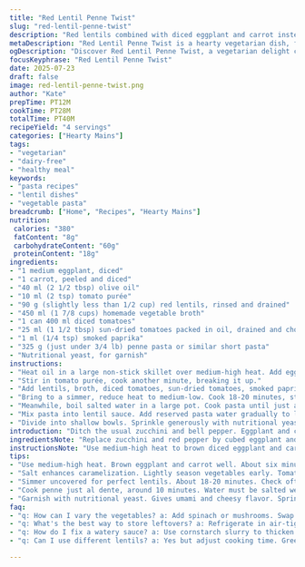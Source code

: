 ```yaml
---
title: "Red Lentil Penne Twist"
slug: "red-lentil-penne-twist"
description: "Red lentils combined with diced eggplant and carrot instead of zucchini and pepper. Olive oil and tomato purée with sun-dried tomatoes and smoked paprika replace the original spices. Penne pasta cooked al dente, tossed in reduced sauce made from canned diced tomatoes and homemade vegetable broth. Slightly less cooking time. Garnished with vegan nutritional yeast instead of parmesan for a nut-free finish."
metaDescription: "Red Lentil Penne Twist is a hearty vegetarian dish, featuring red lentils, eggplant, and sun-dried tomatoes, perfect for a comforting meal."
ogDescription: "Discover Red Lentil Penne Twist, a vegetarian delight combining lentils, eggplant, and smoky flavors for a satisfying meal in under 40 minutes."
focusKeyphrase: "Red Lentil Penne Twist"
date: 2025-07-23
draft: false
image: red-lentil-penne-twist.png
author: "Kate"
prepTime: PT12M
cookTime: PT28M
totalTime: PT40M
recipeYield: "4 servings"
categories: ["Hearty Mains"]
tags:
- "vegetarian"
- "dairy-free"
- "healthy meal"
keywords:
- "pasta recipes"
- "lentil dishes"
- "vegetable pasta"
breadcrumb: ["Home", "Recipes", "Hearty Mains"]
nutrition: 
 calories: "380"
 fatContent: "8g"
 carbohydrateContent: "60g"
 proteinContent: "18g"
ingredients:
- "1 medium eggplant, diced"
- "1 carrot, peeled and diced"
- "40 ml (2 1/2 tbsp) olive oil"
- "10 ml (2 tsp) tomato purée"
- "90 g (slightly less than 1/2 cup) red lentils, rinsed and drained"
- "450 ml (1 7/8 cups) homemade vegetable broth"
- "1 can 400 ml diced tomatoes"
- "25 ml (1 1/2 tbsp) sun-dried tomatoes packed in oil, drained and chopped"
- "1 ml (1/4 tsp) smoked paprika"
- "325 g (just under 3/4 lb) penne pasta or similar short pasta"
- "Nutritional yeast, for garnish"
instructions:
- "Heat oil in a large non-stick skillet over medium-high heat. Add eggplant and carrot. Cook 6 minutes or until edges start to brown, stirring occasionally. Season lightly with salt."
- "Stir in tomato purée, cook another minute, breaking it up."
- "Add lentils, broth, diced tomatoes, sun-dried tomatoes, smoked paprika. Stir in salt and pepper."
- "Bring to a simmer, reduce heat to medium-low. Cook 18-20 minutes, stirring a few times, until lentils are soft and sauce thickened but not dry."
- "Meanwhile, boil salted water in a large pot. Cook pasta until just al dente, about 10 minutes. Reserve 1 cup pasta water. Drain pasta."
- "Mix pasta into lentil sauce. Add reserved pasta water gradually to loosen sauce, keeping it saucy but not watery. Taste and adjust seasoning."
- "Divide into shallow bowls. Sprinkle generously with nutritional yeast. Serve immediately."
introduction: "Ditch the usual zucchini and bell pepper. Eggplant and carrot bring sturdiness, color, texture. Lentils soak up the tomato-rich sauce thickened down with homemade veggie broth, not store-bought. Sun-dried tomatoes chopped small, hidden bursts of tang and chew. Smoked paprika takes over the chili flakes, adding warmth without heat. Penne pasta, no change, basic shape, toothy bite. Nutritional yeast here because some avoid cheese. Slightly less oil for lighter mouthfeel. Timing trimmed. Everything comes together in forty minutes flat. Little fuss, no flair, just honest ingredients, hearty and humble. Suitable for vegetarian, nut-free, egg-free diets. Easy, tweakable for any pantry."
ingredientsNote: "Replace zucchini and red pepper by cubed eggplant and carrot for earthier vegetables that stand up to long cooking. Red lentil quantity trimmed slightly to balance with slightly larger vegetable bulk. Sun-dried tomatoes still kept but in lesser amount. Smoked paprika swapped in for chili flakes to shift flavor toward smoky and mild rather than spicy. Oil reduced for lighter fat content but enough to caramelize vegetables well. Vegetable broth homemade if possible, better flavor with less sodium. Nutritional yeast substitution for parmesan keeps it vegan and nut-free, contributing umami and slight cheesiness. Pasta quantity slightly reduced too to balance plate portions."
instructionsNote: "Use medium-high heat to brown diced eggplant and carrot until lightly golden, about six minutes, stirring sometimes. Season with salt to enhance caramelization. Add tomato purée, heat through for a minute while stirring. Combine lentils, broth, diced tomatoes, sun-dried tomatoes, and smoked paprika. Stir thoroughly, seasoning with salt and pepper. Simmer uncovered for eighteen to twenty minutes, checking occasionally, until lentils melt down and sauce thickens but retains moistness. Meanwhile, prepare boiling salted water. Cook penne pasta 10 minutes or just until toothy firm (al dente). Reserve one cup pasta cooking water. Drain pasta well. Fold pasta into lentil sauce gently. Add pasta water bit by bit to loosen sauce to desired consistency — creamy but not soupy. Adjust salt and pepper after mixing. Plate into bowls, sprinkle nutritional yeast generously to finish. Serve hot right away for best texture."
tips:
- "Use medium-high heat. Brown eggplant and carrot well. About six minutes gives nice color. Stir occasionally for even cooking. Tip: Don't rush. Even cooking enhances flavor."
- "Salt enhances caramelization. Lightly season vegetables early. Tomato purée cooks quickly, about a minute. Stir through. Important for mixing flavors. Break into bits with spoon."
- "Simmer uncovered for perfect lentils. About 18-20 minutes. Check often, stir a bit. Saucy but not like soup. Thicker sauce gives better texture. Keep an eye on it."
- "Cook penne just al dente, around 10 minutes. Water must be salted well. Reserve a bit of cooking water. Essential for adjusting sauce afterwards. Don't forget this step."
- "Garnish with nutritional yeast. Gives umami and cheesy flavor. Sprinkle generously over pasta when serving. Delivers a nut-free finish. Adjust onions if desired."
faq:
- "q: How can I vary the vegetables? a: Add spinach or mushrooms. Swap in what's available. Just keep eggplant and carrot. More textures work well in sauce."
- "q: What's the best way to store leftovers? a: Refrigerate in air-tight container. Good for three days. For longer, freeze portions. Just reheat gently. Thaw first."
- "q: How do I fix a watery sauce? a: Use cornstarch slurry to thicken. Mix a tablespoon cornstarch with water. Stir in slowly while cooking. Watch sauce thicken up."
- "q: Can I use different lentils? a: Yes but adjust cooking time. Green or brown take longer. Red lentils melt into sauce. Texture changes though, consider that."

---
```

